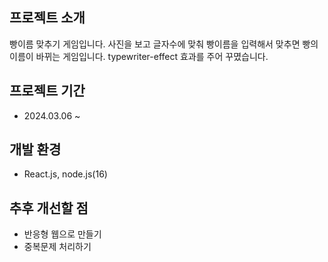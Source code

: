 프로젝트 소개
---
빵이름 맞추기 게임입니다.
사진을 보고 글자수에 맞춰 빵이름을 입력해서 맞추면 빵의 이름이 바뀌는 게임입니다.
typewriter-effect 효과를 주어 꾸몄습니다.


프로젝트 기간
---
+ 2024.03.06 ~


개발 환경
---
+ React.js, node.js(16)


추후 개선할 점
---
+ 반응형 웹으로 만들기
+ 중복문제 처리하기
